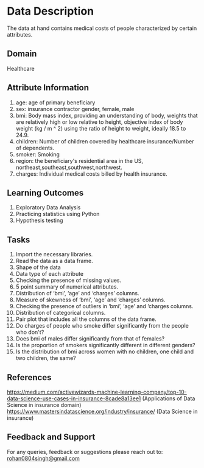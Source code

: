 # Data Description
The data at hand contains medical costs of people characterized by certain attributes.

## Domain
Healthcare 

## Attribute Information
1) age: age of primary beneficiary
2) sex: insurance contractor gender, female, male
3) bmi: Body mass index, providing an understanding of body, weights that are relatively high or low relative to height, objective index of body weight (kg / m ^ 2) using the ratio of height to weight, ideally 18.5 to 24.9.
4) children: Number of children covered by healthcare insurance/Number of dependents.
5) smoker: Smoking
6) region: the beneficiary's residential area in the US, northeast,southeast,southwest,northwest.
7) charges: Individual medical costs billed by health insurance.

## Learning Outcomes
1) Exploratory Data Analysis 
2) Practicing statistics using Python 
3) Hypothesis testing

## Tasks
1) Import the necessary libraries.
2) Read the data as a data frame.
3) Shape of the data
4) Data type of each attribute
5) Checking the presence of missing values.
6) 5 point summary of numerical attributes.
7) Distribution of ‘bmi’, ‘age’ and ‘charges’ columns.
8) Measure of skewness of ‘bmi’, ‘age’ and ‘charges’ columns.
9) Checking the presence of outliers in ‘bmi’, ‘age’ and ‘charges columns.
10) Distribution of categorical columns.
11) Pair plot that includes all the columns of the data frame.
12) Do charges of people who smoke differ significantly from the people who don't?
13) Does bmi of males differ significantly from that of females?
14) Is the proportion of smokers significantly different in different genders?
15) Is the distribution of bmi across women with no children, one child and two children, the same?

## References
https://medium.com/activewizards-machine-learning-company/top-10-data-science-use-cases-in-insurance-8cade8a13ee1 (Applications of Data Science in insurance domain)
https://www.mastersindatascience.org/industry/insurance/ (Data Science in insurance)

## Feedback and Support
For any queries, feedback or suggestions please reach out to: rohan0804singh@gmail.com
